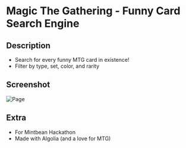 # Magic The Gathering - Funny Card Search Engine

## Description

- Search for every funny MTG card in existence!
- Filter by type, set, color, and rarity

## Screenshot

![Page](https://github.com/xynyx/MTG-Funny-Card-SearchEngine/blob/master/screenshots/app.png)

## Extra
- For Mintbean Hackathon
- Made with Algolia (and a love for MTG)
